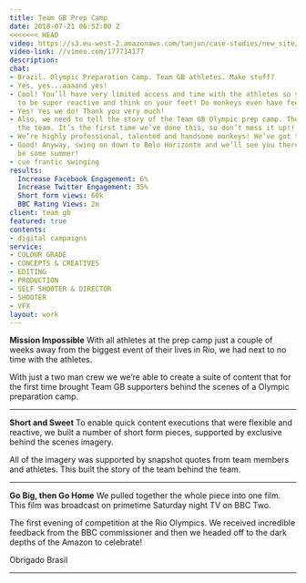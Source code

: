 ```yaml
---
title: Team GB Prep Camp
date: 2018-07-21 06:52:00 Z
<<<<<<< HEAD
video: https://s3.eu-west-2.amazonaws.com/tanjun/case-studies/new_site/team-gb-prep-camp/reel
video-link: //vimeo.com/177714177
description:
chat:
- Brazil. Olympic Preparation Camp. Team GB athletes. Make stuff?
- Yes, yes...aaaand yes!
- Cool! You’ll have very limited access and time with the athletes so you’ll need
  to be super reactive and think on your feet! Do monkeys even have feet?
- Yes! Yes we do! Thank you very much!
- Also, we need to tell the story of the Team GB Olympic prep camp. The team behind
  the team. It’s the first time we’ve done this, so don’t mess it up!!
- We’re highly professional, talented and handsome monkeys! We’ve got this!
- Good! Anyway, swing on down to Belo Horizonte and we’ll see you there. It’s gonna
  be some summer!
- cue frantic swinging
results:
  Increase Facebook Engagement: 6%
  Increase Twitter Engagement: 35%
  Short form views: 60k
  BBC Rating Views: 2m
client: team gb
featured: true
contents:
- digital campaigns
service:
- COLOUR GRADE
- CONCEPTS & CREATIVES
- EDITING
- PRODUCTION
- SELF SHOOTER & DIRECTOR
- SHOOTER
- VFX
layout: work
---
```


<div class='video one-one'>
<div data-vimeo-url="//vimeo.com/214290937/572220356b" class='iframe'></div>
<a href='//vimeo.com/214290937' data-lity class='video-filter'></a>
</div>

**Mission Impossible** With all athletes at the prep camp just a couple of weeks away from the biggest event of their lives in Rio, we had next to no time with the athletes.

With just a two man crew we we’re able to create a suite of content that for the first time brought Team GB supporters behind the scenes of a Olympic preparation camp.

---

**Short and Sweet** To enable quick content executions that were flexible and reactive, we built a number of short form pieces, supported by exclusive behind the scenes imagery.

All of the imagery was supported by snapshot quotes from team members and athletes. 
This built the story of the team behind the team.

---

<div class='video one-one'>
<div data-vimeo-url="//vimeo.com/214291312/f2eafd311b" class='iframe'></div>
<a href='//vimeo.com/214291312' data-lity class='video-filter'></a>
</div>

**Go Big, then Go Home** We pulled together the whole piece into one film. This film was broadcast on primetime Saturday night TV on BBC Two.

The first evening of competition at the Rio Olympics. We received incredible feedback from the BBC commissioner and then we headed off to the dark depths of the Amazon to celebrate!

Obrigado Brasil

---